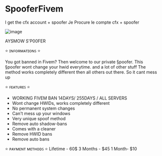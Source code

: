 # SpooferFivem

I get the cfx account + spoofer 
Je Procure le compte cfx + spoofer 

![image](https://user-images.githubusercontent.com/74377244/170155625-13b789bc-aec7-462c-afc9-02c8ade6441e.png)



 ‎AYSMOW S'P00FER




⭐ ɪɴꜰᴏʀᴍᴀᴛɪᴏɴꜱ ⭐

You got banned in Fivem?
Then welcome to our private §poofer.
This §poofer wont change your hwid everytime.
and a lot of other stuff
The method works completely different then
all others out there. So it cant mess up


⭐ ꜰᴇᴀᴛᴜʀᴇꜱ ⭐ 

- WORKING FIVEM BAN 14DAYS/ 255DAYS / ALL SERVERS
- Wont change HWIDs, works completely different
- No permanent system changes
- Can't mess up your windows
- Very unique spoof method
- Remove auto shadow-bans
- Comes with a cleaner
- Remove HWID bans
- Remove auto bans


⭐ ᴘᴀʏᴍᴇɴᴛ ᴍᴇᴛʜᴏᴅꜱ ⭐ 
Lifetime - 60$
3 Months - $45
1 Month- $10
